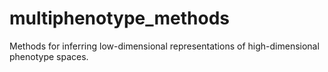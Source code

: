 # multiphenotype_methods
Methods for inferring low-dimensional representations of high-dimensional phenotype spaces. 
